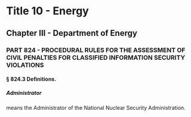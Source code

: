 
# Title 10 - Energy
## Chapter III - Department of Energy
### PART 824 - PROCEDURAL RULES FOR THE ASSESSMENT OF CIVIL PENALTIES FOR CLASSIFIED INFORMATION SECURITY VIOLATIONS
#### § 824.3 Definitions.
##### Administrator

means the Administrator of the National Nuclear Security Administration.
